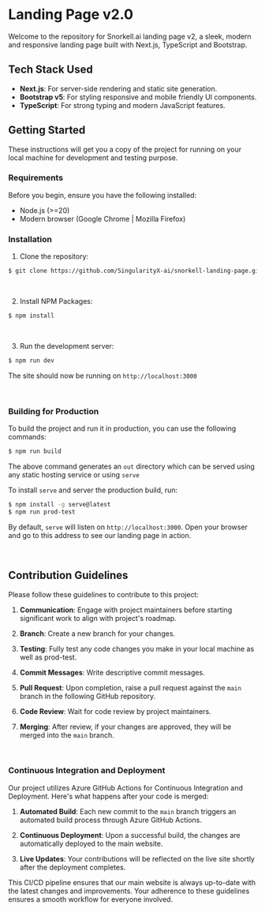 # Landing Page v2.0

Welcome to the repository for Snorkell.ai landing page v2, a sleek, modern and responsive landing page built with Next.js, TypeScript and Bootstrap.



## Tech Stack Used

- **Next.js**: For server-side rendering and static site generation.
- **Bootstrap v5**: For styling responsive and mobile friendly UI components.
- **TypeScript**: For strong typing and modern JavaScript features.

## Getting Started

These instructions will get you a copy of the project for running on your local machine for development and testing purpose.

### Requirements

Before you begin, ensure you have the following installed:

- Node.js (>=20)
- Modern browser (Google Chrome | Mozilla Firefox)

### Installation

1. Clone the repository:

```bash
$ git clone https://github.com/SingularityX-ai/snorkell-landing-page.git
```

<br>

2. Install NPM Packages:

```bash
$ npm install
```

<br>

3. Run the development server:

```bash
$ npm run dev
```

The site should now be running on `http://localhost:3000`

<br>

### Building for Production

To build the project and run it in production, you can use the following commands:

```bash
$ npm run build
```

The above command generates an `out` directory which can be served using any static hosting service or using `serve`

To install `serve` and server the production build, run:

```bash
$ npm install -g serve@latest
$ npm run prod-test
```

By default, `serve` will listen on `http://localhost:3000`. Open your browser and go to this address to see our landing page in action.

<br>

## Contribution Guidelines

Please follow these guidelines to contribute to this project:

1. **Communication**: Engage with project maintainers before starting significant work to align with project's roadmap.

2. **Branch**: Create a new branch for your changes.

3. **Testing**: Fully test any code changes you make in your local machine as well as prod-test.

4. **Commit Messages**: Write descriptive commit messages.

5. **Pull Request**: Upon completion, raise a pull request against the `main` branch in the following GitHub repository.

6. **Code Review**: Wait for code review by project maintainers.

7. **Merging**: After review, if your changes are approved, they will be merged into the `main` branch.

<br>

### Continuous Integration and Deployment

Our project utilizes Azure GitHub Actions for Continuous Integration and Deployment. Here's what happens after your code is merged:

1. **Automated Build**: Each new commit to the `main` branch triggers an automated build process through Azure GitHub Actions.

2. **Continuous Deployment**: Upon a successful build, the changes are automatically deployed to the main website.

3. **Live Updates**: Your contributions will be reflected on the live site shortly after the deployment completes.

This CI/CD pipeline ensures that our main website is always up-to-date with the latest changes and improvements. Your adherence to these guidelines ensures a smooth workflow for everyone involved.
